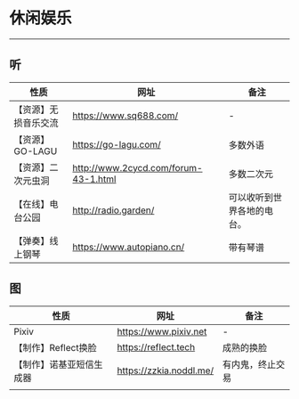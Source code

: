 # 休闲娱乐

---

## 听

| 性质                 | 网址                                 | 备注                       |
| -------------------- | ------------------------------------ | -------------------------- |
| 【资源】无损音乐交流 | https://www.sq688.com/               | -                          |
| 【资源】GO-LAGU      | https://go-lagu.com/                 | 多数外语                   |
| 【资源】二次元虫洞   | http://www.2cycd.com/forum-43-1.html | 多数二次元                 |
| 【在线】电台公园     | http://radio.garden/                 | 可以收听到世界各地的电台。 |
| 【弹奏】线上钢琴     | https://www.autopiano.cn/            | 带有琴谱                   |



## 图

| 性质                     | 网址                    | 备注             |
| ------------------------ | ----------------------- | ---------------- |
| Pixiv                    | https://www.pixiv.net   | -                |
| 【制作】Reflect换脸      | https://reflect.tech    | 成熟的换脸       |
| 【制作】诺基亚短信生成器 | https://zzkia.noddl.me/ | 有内鬼，终止交易 |
|                          |                         |                  |

